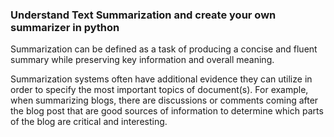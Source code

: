 ### Understand Text Summarization and create your own summarizer in python

Summarization can be defined as a task of producing a concise and fluent summary while preserving key information and overall meaning.


Summarization systems often have additional evidence they can utilize in order to specify the most important topics of document(s). For example, when summarizing blogs,
there are discussions or comments coming after the blog post that are good sources of information to determine which parts of the blog are critical and interesting.



